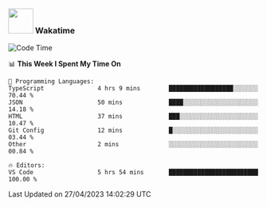 ### <img src="https://media.giphy.com/media/VgCDAzcKvsR6OM0uWg/giphy.gif" width="50"> Wakatime

  <!--START_SECTION:waka-->
![Code Time](http://img.shields.io/badge/Code%20Time-1%2C383%20hrs%2029%20mins-blue)

📊 **This Week I Spent My Time On** 

```text
💬 Programming Languages: 
TypeScript               4 hrs 9 mins        ██████████████████░░░░░░░   70.44 % 
JSON                     50 mins             ████░░░░░░░░░░░░░░░░░░░░░   14.18 % 
HTML                     37 mins             ███░░░░░░░░░░░░░░░░░░░░░░   10.47 % 
Git Config               12 mins             █░░░░░░░░░░░░░░░░░░░░░░░░   03.44 % 
Other                    2 mins              ░░░░░░░░░░░░░░░░░░░░░░░░░   00.84 % 

🔥 Editors: 
VS Code                  5 hrs 54 mins       █████████████████████████   100.00 % 
```


 Last Updated on 27/04/2023 14:02:29 UTC
<!--END_SECTION:waka-->
